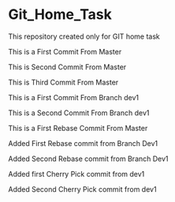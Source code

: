 # Git_Home_Task
This repository created only for GIT home task


This is a First Commit From Master

This is Second Commit From Master

This is Third Commit From Master

This is a First Commit From Branch dev1

This is a Second Commit From Branch dev1

This is a First Rebase Commit From Master

Added First Rebase commit from Branch Dev1

Added Second Rebase commit from Branch Dev1


Added first Cherry Pick commit from dev1

Added Second Cherry Pick commit from dev1